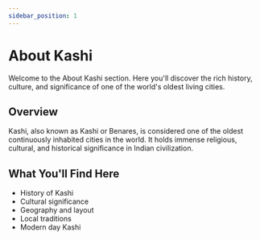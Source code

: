 ```yaml
---
sidebar_position: 1
---
```


# About Kashi

Welcome to the About Kashi section. Here you'll discover the rich history, culture, and significance of one of the world's oldest living cities.

## Overview

Kashi, also known as Kashi or Benares, is considered one of the oldest continuously inhabited cities in the world. It holds immense religious, cultural, and historical significance in Indian civilization.

## What You'll Find Here

- History of Kashi
- Cultural significance
- Geography and layout
- Local traditions
- Modern day Kashi
